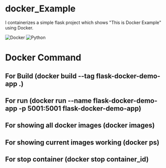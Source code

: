 # docker_Example
I containerizes a simple flask project which shows "This is Docker Example" using Docker. 

![Docker](https://img.shields.io/badge/Docker-19.03.8-blue)
![Python](https://img.shields.io/badge/Python-3.6.9-orange)

# Docker Command

## For Build (docker build --tag flask-docker-demo-app .)

## For run (docker run --name flask-docker-demo-app -p 5001:5001 flask-docker-demo-app)

## For showing all docker images (docker images)

## For showing current images working (docker ps)

## For stop container (docker stop container_id)



